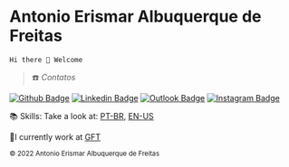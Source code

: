 # Antonio Erismar Albuquerque de Freitas

```
Hi there 👋 Welcome
```

> :phone: *Contatos*

[![Github Badge](https://img.shields.io/badge/-devAlbuquerque-000?style=flat-square&logo=Github&logoColor=white&link=https://github.com/devAlbuquerque)](https://github.com/devAlbuquerque)
[![Linkedin Badge](https://img.shields.io/badge/-Antonio-blue?style=flat-square&logo=Linkedin&logoColor=white&link=https://www.linkedin.com/in/antonioerismar/)](https://www.linkedin.com/in/antonioerismar/)
[![Outlook Badge](https://img.shields.io/badge/contato.albuquerque@outlook.com.br-0078D4?style=flat-square&logo=microsoft-outlook&logoColor=white&link=mailto:contato.albuquerque@outlook.com.br)](mailto:contato.albuquerque@outlook.com.br)
[![Instagram Badge](https://img.shields.io/badge/-@albuquerque_mazza-C13584?style=flat-square&labelColor=C13584&logo=instagram&logoColor=white&link=https://www.instagram.com/albuquerque_mazza/)](https://www.instagram.com/albuquerque_mazza/)
 
:books: Skills: Take a look at: [PT-BR](https://github.com/devAlbuquerque/curriculum-vitae/blob/master/README.md), [EN-US](https://github.com/devAlbuquerque/curriculum-vitae/blob/master/README-EN-US.md)

:briefcase:I currently work at [GFT](https://www.gft.com/br/pt)



<sub> ©️ 2022 Antonio Erismar Albuquerque de Freitas </sub>
